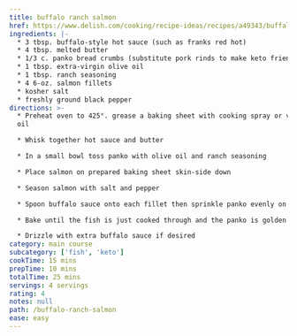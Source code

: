 ```yaml
---
title: buffalo ranch salmon
href: https://www.delish.com/cooking/recipe-ideas/recipes/a49343/buffalo-ranch-salmon-recipe/
ingredients: |-
  * 3 tbsp. buffalo-style hot sauce (such as franks red hot)
  * 4 tbsp. melted butter
  * 1/3 c. panko bread crumbs (substitute pork rinds to make keto friendly)
  * 1 tbsp. extra-virgin olive oil
  * 1 tbsp. ranch seasoning
  * 4 6-oz. salmon fillets
  * kosher salt
  * freshly ground black pepper
directions: >-
  * Preheat oven to 425°. grease a baking sheet with cooking spray or vegetable
  oil

  * Whisk together hot sauce and butter

  * In a small bowl toss panko with olive oil and ranch seasoning

  * Place salmon on prepared baking sheet skin-side down

  * Season salmon with salt and pepper

  * Spoon buffalo sauce onto each fillet then sprinkle panko evenly on top pressing to coat

  * Bake until the fish is just cooked through and the panko is golden about 15 minutes

  * Drizzle with extra buffalo sauce if desired
category: main course
subcategory: ['fish', 'keto']
cookTime: 15 mins
prepTime: 10 mins
totalTime: 25 mins
servings: 4 servings
rating: 4
notes: null
path: /buffalo-ranch-salmon
ease: easy
---
```

